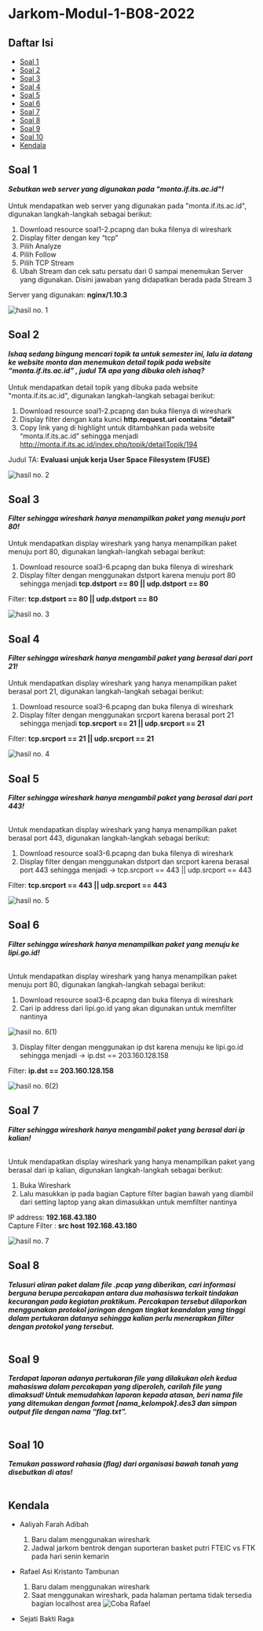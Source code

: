 # Jarkom-Modul-1-B08-2022

## Daftar Isi
  + [Soal 1](#soal-1)
  + [Soal 2](#soal-2)
  + [Soal 3](#soal-3)
  + [Soal 4](#soal-4)
  + [Soal 5](#soal-5)
  + [Soal 6](#soal-6)
  + [Soal 7](#soal-7)
  + [Soal 8](#soal-8)
  + [Soal 9](#soal-9)
  + [Soal 10](#soal-10)
  + [Kendala](#kendala)
  
## Soal 1
***Sebutkan web server yang digunakan pada "monta.if.its.ac.id"!***<br><br>
Untuk mendapatkan web server yang digunakan pada "monta.if.its.ac.id", digunakan langkah-langkah sebagai berikut:
  1. Download resource soal1-2.pcapng dan buka filenya di wireshark
  2. Display filter dengan key “tcp”
  3. Pilih Analyze
  4. Pilih Follow
  5. Pilih TCP Stream
  6. Ubah Stream dan cek satu persatu dari 0 sampai menemukan Server yang digunakan. Disini jawaban yang didapatkan berada pada Stream 3
  
Server yang digunakan: **nginx/1.10.3**
 
<img alt="hasil no. 1" src="pic/soal1.png">

## Soal 2
***Ishaq sedang bingung mencari topik ta untuk semester ini, lalu ia datang ke website monta dan menemukan detail topik pada website “monta.if.its.ac.id” , judul TA apa yang dibuka oleh ishaq?***<br><br>
Untuk mendapatkan detail topik yang dibuka pada website "monta.if.its.ac.id", digunakan langkah-langkah sebagai berikut:
  1. Download resource soal1-2.pcapng dan buka filenya di wireshark
  2. Display filter dengan kata kunci **http.request.uri contains “detail”**
  3. Copy link yang di highlight untuk ditambahkan pada website “monta.if.its.ac.id” sehingga menjadi http://monta.if.its.ac.id/index.php/topik/detailTopik/194
 
Judul TA: **Evaluasi unjuk kerja User Space Filesystem (FUSE)**

<img alt="hasil no. 2" src="pic/soal2.png">

## Soal 3
***Filter sehingga wireshark hanya menampilkan paket yang menuju port 80!***<br><br>
Untuk mendapatkan display wireshark yang hanya menampilkan paket menuju port 80, digunakan langkah-langkah sebagai berikut:
  1. Download resource soal3-6.pcapng dan buka filenya di wireshark
  2. Display filter dengan menggunakan dstport karena menuju port 80 sehingga menjadi **tcp.dstport == 80 || udp.dstport == 80**
 
Filter: **tcp.dstport == 80 || udp.dstport == 80**

<img alt="hasil no. 3" src="pic/soal3.png">

## Soal 4
***Filter sehingga wireshark hanya mengambil paket yang berasal dari port 21!***<br><br>
Untuk mendapatkan display wireshark yang hanya menampilkan paket berasal port 21, digunakan langkah-langkah sebagai berikut:
  1. Download resource soal3-6.pcapng dan buka filenya di wireshark
  2. Display filter dengan menggunakan srcport karena berasal port 21 sehingga menjadi **tcp.srcport == 21 || udp.srcport == 21**
  
 Filter: **tcp.srcport == 21 || udp.srcport == 21**
 
<img alt="hasil no. 4" src="pic/soal4.png"> 

## Soal 5
***Filter sehingga wireshark hanya mengambil paket yang berasal dari port 443!***<br><br>

Untuk mendapatkan display wireshark yang hanya menampilkan paket berasal port 443, digunakan langkah-langkah sebagai berikut:
  1. Download resource soal3-6.pcapng dan buka filenya di wireshark
  2. Display filter dengan menggunakan dstport dan srcport karena berasal port 443 sehingga menjadi → tcp.srcport == 443 || udp.srcport == 443

 Filter: **tcp.srcport == 443 || udp.srcport == 443**
 
<img alt="hasil no. 5" src="pic/soal5.png"> 

## Soal 6
***Filter sehingga wireshark hanya menampilkan paket yang menuju ke lipi.go.id!***<br><br>

Untuk mendapatkan display wireshark yang hanya menampilkan paket menuju port 80, digunakan langkah-langkah sebagai berikut:
  1. Download resource soal3-6.pcapng dan buka filenya di wireshark
  2. Cari ip address dari lipi.go.id yang akan digunakan untuk memfilter nantinya
  
<img alt="hasil no. 6(1)" src="pic/soal6.png"> 

  3. Display filter dengan menggunakan ip dst karena menuju ke lipi.go.id  sehingga menjadi → ip.dst == 203.160.128.158

Filter: **ip.dst == 203.160.128.158**

<img alt="hasil no. 6(2)" src="pic/soal6(1).png">

## Soal 7
***Filter sehingga wireshark hanya mengambil paket yang berasal dari ip kalian!***<br><br>

Untuk mendapatkan display wireshark yang hanya menampilkan paket yang berasal dari ip kalian, digunakan langkah-langkah sebagai berikut:
  1. Buka Wireshark
  2. Lalu masukkan ip pada bagian Capture filter bagian bawah yang diambil dari setting laptop yang akan dimasukkan untuk memfilter nantinya 

 IP address: **192.168.43.180**<br>
 Capture Filter : **src host 192.168.43.180**
 
 <img alt="hasil no. 7" src="pic/soal7.png">

## Soal 8
***Telusuri aliran paket dalam file .pcap yang diberikan, cari informasi berguna berupa percakapan antara dua mahasiswa terkait tindakan kecurangan pada kegiatan praktikum. Percakapan tersebut dilaporkan menggunakan protokol jaringan dengan tingkat keandalan yang tinggi dalam pertukaran datanya sehingga kalian perlu menerapkan filter dengan protokol yang tersebut.***<br><br>

## Soal 9
***Terdapat laporan adanya pertukaran file yang dilakukan oleh kedua mahasiswa dalam percakapan yang diperoleh, carilah file yang dimaksud! Untuk memudahkan laporan kepada atasan, beri nama file yang ditemukan dengan format [nama_kelompok].des3 dan simpan output file dengan nama “flag.txt”.***<br><br>

## Soal 10
***Temukan password rahasia (flag) dari organisasi bawah tanah yang disebutkan di atas!***<br><br>

## Kendala
  + Aaliyah Farah Adibah
    1. Baru dalam menggunakan wireshark 
    2. Jadwal jarkom bentrok dengan suporteran basket putri FTEIC vs FTK pada hari senin kemarin
  + Rafael Asi Kristanto Tambunan
    1. Baru dalam menggunakan wireshark
    2. Saat menggunakan wireshark, pada halaman pertama tidak tersedia bagian localhost area
       <img alt="Coba Rafael" src="pic/Coba.jpeg">

  + Sejati Bakti Raga
